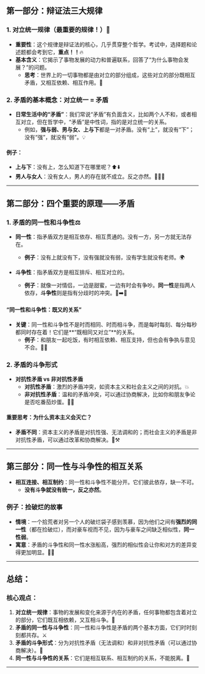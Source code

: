
## 第一部分：辩证法三大规律

### 1. 对立统一规律（最重要的规律！）🌟

- **重要性**：这个规律是辩证法的核心，几乎贯穿整个哲学。考试中，选择题和论述题都会考到它，**重点！！**🔥
- **基本含义**：它揭示了事物发展的动力和普遍联系，回答了“为什么事物会发展？”的问题。
    - **思考**：世界上的一切事物都是由对立的部分组成，这些对立的部分既相互矛盾，又相互依赖、相互作用。🤔

### 2. 矛盾的基本概念：对立统一 = 矛盾

- **日常生活中的“矛盾”**：我们常说“矛盾”有负面含义，比如两个人不和，或者相互对立，但在哲学中，“矛盾”是中性词，指的是对立统一的关系。
    - 例如，**强与弱、男与女、上与下**都是一对矛盾。没有“上”，就没有“下”；没有“强”，就没有“弱”。💡

#### 例子：

- **上与下**：没有上，怎么知道下在哪里呢？⬆️⬇️
- **男人与女人**：没有女人，男人的存在就不成立。反之亦然。👩‍🦰👨

---

## 第二部分：四个重要的原理——矛盾

### 1. 矛盾的同一性和斗争性⚖️

- **同一性**：指矛盾双方是相互依存、相互贯通的。没有一方，另一方就无法存在。
    
    - **例子**：没有上就没有下，没有强就没有弱，没有学生就没有老师。🌍
- **斗争性**：指矛盾双方是相互排斥、相互对立的。
    
    - **例子**：就像一对情侣，一边是甜蜜，一边有时会有争吵。**同一性**是指两人依存，**斗争性**则是指有分歧时的冲突。💏➡️😤

#### **“同一性和斗争性：既又的关系”**

- **关键**：同一性和斗争性不是时而相同、时而相斗争，而是每时每刻、每分每秒都同时存在着！它们是**“既相同又对立”**的关系。
    - **例子**：和朋友一起吃饭，有时相互依赖、相互支持，但也会有争执与意见不合。🍔😅

### 2. 矛盾的斗争形式

- **对抗性矛盾 vs 非对抗性矛盾**
    - **对抗性矛盾**：激烈的矛盾冲突，如资本主义和社会主义之间的对抗。💥
    - **非对抗性矛盾**：温和的矛盾冲突，可以通过协商解决，比如你和朋友争论是否吃番茄炒蛋。🍅🍳

#### **重要思考：为什么资本主义会灭亡？**

- **矛盾不同**：资本主义的矛盾是对抗性强、无法调和的；而社会主义的矛盾是非对抗性矛盾，可以通过改革和协商解决。🔨⚒️

---

## 第三部分：同一性与斗争性的相互关系

- **相互连接、相互制约**：同一性和斗争性不能分开。它们彼此依存，缺一不可。
    - **没有斗争就没有统一，反之亦然**。

### 例子：捡破烂的故事

- **情境**：一个拾荒者对另一个人的破烂袋子感到羡慕，因为他们之间有**强烈的同一性**（都在捡破烂），而对豪车视而不见，因为与豪车之间缺乏相似性，**同一性弱**。
- **寓意**：矛盾的斗争性和同一性水涨船高，强烈的相似性会让你和对方的差异变得更加明显。👀🚗

---

## 总结：

### 核心观点：

1. **对立统一规律**：事物的发展和变化来源于内在的矛盾，任何事物都包含着对立的部分，它们既互相依赖，又互相斗争。🔄
2. **矛盾的同一性与斗争性**：同一性和斗争性是矛盾的两个基本方面，它们时时刻刻都共存。⚔️
3. **矛盾的斗争形式**：分为对抗性矛盾（无法调和）和非对抗性矛盾（可以通过协商解决）。🤝
4. **同一性与斗争性的关系**：它们是相互联系、相互制约的关系，不能脱离。💬

---

